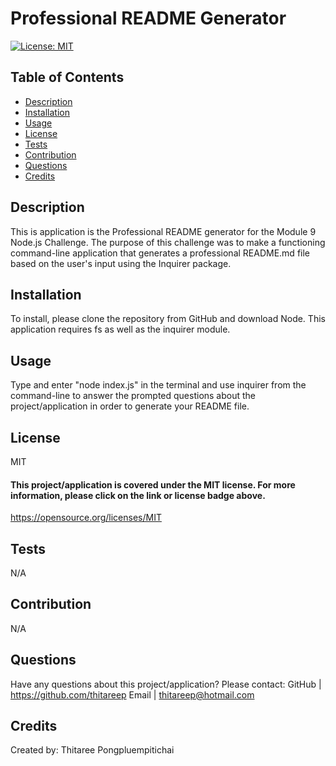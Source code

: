 
  # Professional README Generator

  [![License: MIT](https://img.shields.io/badge/License-MIT-green.svg)](https://opensource.org/licenses/MIT)

  ## Table of Contents
  * [Description](#description)
  * [Installation](#installation)
  * [Usage](#usage)
  * [License](#license)
  * [Tests](#test)
  * [Contribution](#contribution)
  * [Questions](#questions)
  * [Credits](#credits)

  ## Description
  This is application is the Professional README generator for the Module 9 Node.js Challenge. The purpose of this challenge was to make a functioning command-line application that generates a professional README.md file based on the user's input using the Inquirer package. 
  
  ## Installation
  To install, please clone the repository from GitHub and download Node. This application requires fs as well as the inquirer module.  

  ## Usage
  Type and enter "node index.js" in the terminal and use inquirer from the command-line to answer the prompted questions about the project/application in order to generate your README file.  
  
  ## License
  MIT
   #### This project/application is covered under the MIT license. For more information, please click on the link or license badge above.
  https://opensource.org/licenses/MIT
  
  ## Tests
  N/A

  ## Contribution
  N/A

  ## Questions
  Have any questions about this project/application?
  Please contact:
  GitHub | https://github.com/thitareep
  Email | thitareep@hotmail.com

  ## Credits
  Created by:
  Thitaree Pongpluempitichai
